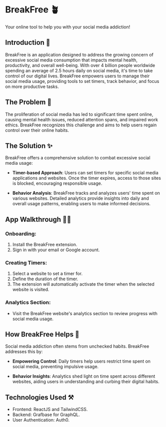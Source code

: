 # BreakFree 🪴
Your online tool to help you with your social media addiction! 

## Introduction 👋

BreakFree is an application designed to address the growing concern of excessive social media consumption that impacts mental health, productivity, and overall well-being. With over 4 billion people worldwide spending an average of 2.5 hours daily on social media, it's time to take control of our digital lives. BreakFree empowers users to manage their social media usage, providing tools to set timers, track behavior, and focus on more productive tasks.

## The Problem 🥵

The proliferation of social media has led to significant time spent online, causing mental health issues, reduced attention spans, and impaired work ethics. BreakFree recognizes this challenge and aims to help users regain control over their online habits.

## The Solution ✨

BreakFree offers a comprehensive solution to combat excessive social media usage:

- **Timer-based Approach**: Users can set timers for specific social media applications and websites. Once the timer expires, access to those sites is blocked, encouraging responsible usage.

- **Behavior Analysis**: BreakFree tracks and analyzes users' time spent on various websites. Detailed analytics provide insights into daily and overall usage patterns, enabling users to make informed decisions.

## App Walkthrough 🚶🏻

### Onboarding:

1. Install the BreakFree extension.
2. Sign in with your email or Google account.
   
### Creating Timers:

1. Select a website to set a timer for.
2. Define the duration of the timer.
3. The extension will automatically activate the timer when the selected website is visited.

### Analytics Section:

- Visit the BreakFree website's analytics section to review progress with social media usage.

## How BreakFree Helps 🤔

Social media addiction often stems from unchecked habits. BreakFree addresses this by:

- **Empowering Control**: Daily timers help users restrict time spent on social media, preventing impulsive usage.

- **Behavior Insights**: Analytics shed light on time spent across different websites, aiding users in understanding and curbing their digital habits.

## Technologies Used ⚒️

- Frontend: ReactJS and TailwindCSS.
- Backend: Grafbase for GraphQL.
- User Authentication: Auth0.


